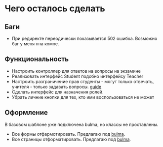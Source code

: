 # Чего осталось сделать
## Баги
- При редиректе переодически показывается 502 ошибка. Возможно баг у меня нна компе.

## Функциональность
- Настроить контроллер для ответов на вопросы на экзамине
- Реализовать интерфейс Student подобно интерфейсу Teacher
- Настроить разграничение прав студенты - могут только отвечать, учителя - только задавать вопросы. [guide](https://symfony.com/doc/5.0/security.html#roles)
- Сделать интерфейс для назначения ролей.
- Убрать личние кнопки для тех, кто ими воспользоваться не может

## Оформление
В базовом шаблоне уже подключена bulma, но классы не проставлены.
- Все формы отфармотировать. Предлагаю под [bulma](https://github.com/dsmink/twig-bulma-form-theme-bundle).
- Все страницы отформатировать. Предлагаю под [bulma](https://bulma.io/).